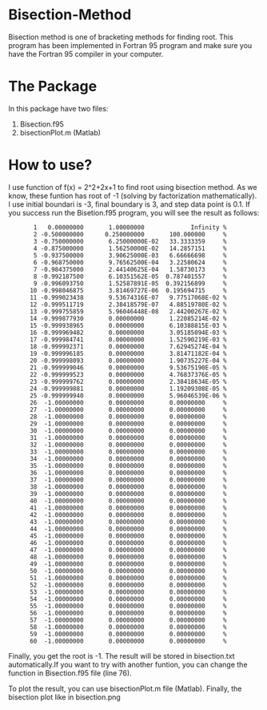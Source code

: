 # Bisection-Method
Bisection method is one of bracketing methods for finding root. This program has been implemented in Fortran 95 program and make sure you have the Fortran 95 compiler in your computer.
# The Package
In this package have two files:
1. Bisection.f95
2. bisectionPlot.m (Matlab)

# How to use?
I use function of f(x) = 2^2+2x+1 to find root using bisection method. As we know, these funtion has root of -1 (solving by factorization mathematically). I use initial boundari is -3, final boundary is 3, and step data point is 0.1. If you success run the Bisetion.f95 program, you will see the result as follows:
 
           1   0.00000000       1.00000000             Infinity %
           2 -0.500000000      0.250000000       100.000000     %
           3 -0.750000000       6.25000000E-02   33.3333359     %
           4 -0.875000000       1.56250000E-02   14.2857151     %
           5 -0.937500000       3.90625000E-03   6.66666698     %
           6 -0.968750000       9.76562500E-04   3.22580624     %
           7 -0.984375000       2.44140625E-04   1.58730173     %
           8 -0.992187500       6.10351562E-05  0.787401557     %
           9 -0.996093750       1.52587891E-05  0.392156899     %
          10 -0.998046875       3.81469727E-06  0.195694715     %
          11 -0.999023438       9.53674316E-07   9.77517068E-02 %
          12 -0.999511719       2.38418579E-07   4.88519780E-02 %
          13 -0.999755859       5.96046448E-08   2.44200267E-02 %
          14 -0.999877930       0.00000000       1.22085214E-02 %
          15 -0.999938965       0.00000000       6.10388815E-03 %
          16 -0.999969482       0.00000000       3.05185094E-03 %
          17 -0.999984741       0.00000000       1.52590219E-03 %
          18 -0.999992371       0.00000000       7.62945274E-04 %
          19 -0.999996185       0.00000000       3.81471182E-04 %
          20 -0.999998093       0.00000000       1.90735227E-04 %
          21 -0.999999046       0.00000000       9.53675190E-05 %
          22 -0.999999523       0.00000000       4.76837376E-05 %
          23 -0.999999762       0.00000000       2.38418634E-05 %
          24 -0.999999881       0.00000000       1.19209308E-05 %
          25 -0.999999940       0.00000000       5.96046539E-06 %
          26  -1.00000000       0.00000000       0.00000000     %
          27  -1.00000000       0.00000000       0.00000000     %
          28  -1.00000000       0.00000000       0.00000000     %
          29  -1.00000000       0.00000000       0.00000000     %
          30  -1.00000000       0.00000000       0.00000000     %
          31  -1.00000000       0.00000000       0.00000000     %
          32  -1.00000000       0.00000000       0.00000000     %
          33  -1.00000000       0.00000000       0.00000000     %
          34  -1.00000000       0.00000000       0.00000000     %
          35  -1.00000000       0.00000000       0.00000000     %
          36  -1.00000000       0.00000000       0.00000000     %
          37  -1.00000000       0.00000000       0.00000000     %
          38  -1.00000000       0.00000000       0.00000000     %
          39  -1.00000000       0.00000000       0.00000000     %
          40  -1.00000000       0.00000000       0.00000000     %
          41  -1.00000000       0.00000000       0.00000000     %
          42  -1.00000000       0.00000000       0.00000000     %
          43  -1.00000000       0.00000000       0.00000000     %
          44  -1.00000000       0.00000000       0.00000000     %
          45  -1.00000000       0.00000000       0.00000000     %
          46  -1.00000000       0.00000000       0.00000000     %
          47  -1.00000000       0.00000000       0.00000000     %
          48  -1.00000000       0.00000000       0.00000000     %
          49  -1.00000000       0.00000000       0.00000000     %
          50  -1.00000000       0.00000000       0.00000000     %
          51  -1.00000000       0.00000000       0.00000000     %
          52  -1.00000000       0.00000000       0.00000000     %
          53  -1.00000000       0.00000000       0.00000000     %
          54  -1.00000000       0.00000000       0.00000000     %
          55  -1.00000000       0.00000000       0.00000000     %
          56  -1.00000000       0.00000000       0.00000000     %
          57  -1.00000000       0.00000000       0.00000000     %
          58  -1.00000000       0.00000000       0.00000000     %
          59  -1.00000000       0.00000000       0.00000000     %
          60  -1.00000000       0.00000000       0.00000000     %
          
Finally, you get the root is -1. The result will be stored in bisection.txt automatically.If you want to try with another funtion, you can change the function in Bisection.f95 file (line 76).

To plot the result, you can use bisectionPlot.m file (Matlab). Finally, the bisection plot like in bisection.png 


